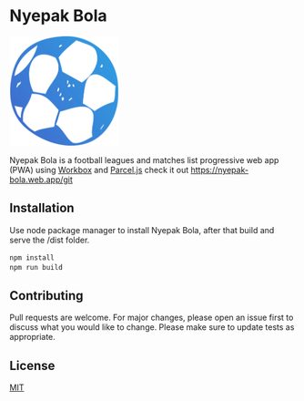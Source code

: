 # Nyepak Bola
![Nyepak Bola icon](src/assets/img/icon/pwa-192x192.png)

Nyepak Bola is a football leagues and matches list progressive web app (PWA) using [Workbox](https://developers.google.com/web/tools/workbox) and [Parcel.js](https://parceljs.org/)
check it out https://nyepak-bola.web.app/git

## Installation

Use node package manager to install Nyepak Bola, after that build and serve the /dist folder.

```bash
npm install
npm run build
```

## Contributing
Pull requests are welcome. For major changes, please open an issue first to discuss what you would like to change.
Please make sure to update tests as appropriate.

## License
[MIT](https://choosealicense.com/licenses/mit/)